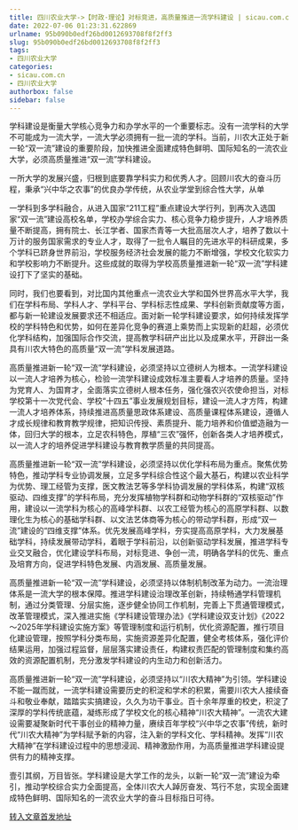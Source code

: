 ```yaml
---
title: 四川农业大学->【时政·理论】对标竞进，高质量推进一流学科建设 | sicau.com.cn
date: 2022-07-06 01:23:31.622869
urlname: 95b090b0edf26bd0012693708f8f2ff3
slug: 95b090b0edf26bd0012693708f8f2ff3
tags: 
- 四川农业大学
categories:
- sicau.com.cn
- 四川农业大学
authorbox: false
sidebar: false
---
```

学科建设是衡量大学核心竞争力和办学水平的一个重要标志。没有一流学科的大学不可能成为一流大学，一流大学必须拥有一批一流的学科。当前，川农大正处于新一轮“双一流”建设的重要阶段，加快推进全面建成特色鲜明、国际知名的一流农业大学，必须高质量推进“双一流”学科建设。

一所大学的发展兴盛，归根到底要靠学科实力和优秀人才。回顾川农大的奋斗历程，秉承“兴中华之农事”的优良办学传统，从农业学堂到综合性大学，从单
<!--more-->
一学科到多学科融合，从进入国家“211工程”重点建设大学行列，到再次入选国家“双一流”建设高校名单，学校办学综合实力、核心竞争力稳步提升，人才培养质量不断提高，拥有院士、长江学者、国家杰青等一大批高层次人才，培养了数以十万计的服务国家需求的专业人才，取得了一批令人瞩目的先进水平的科研成果，多个学科已跻身世界前沿，学校服务经济社会发展的能力不断增强，学校文化软实力和学校影响力不断提升。这些成就的取得为学校高质量推进新一轮“双一流”学科建设打下了坚实的基础。

同时，我们也要看到，对比国内其他重点一流农业大学和国外世界高水平大学，我们在学科布局、学科人才、学科平台、学科标志性成果、学科创新贡献度等方面，都与新一轮建设发展要求还不相适应。面对新一轮学科建设要求，如何持续发挥学校的学科特色和优势，如何在差异化竞争的赛道上乘势而上实现新的赶超，必须优化学科结构，加强国际合作交流，提高教学科研产出比以及成果水平，开辟出一条具有川农大特色的高质量“双一流”学科发展道路。

高质量推进新一轮“双一流”学科建设，必须坚持以立德树人为根本。一流学科建设以一流人才培养为核心，检验一流学科建设成效标准主要看人才培养的质量。坚持为党育人、为国育才，全面落实立德树人根本任务，强化强农兴农使命担当，对标学校第十一次党代会、学校“十四五”事业发展规划目标，建设一流人才方阵，构建一流人才培养体系，持续推进高质量思政体系建设、高质量课程体系建设，遵循人才成长规律和教育教学规律，把知识传授、素质提升、能力培养和价值塑造融为一体，回归大学的根本，立足农科特色，厚植“三农”强怀，创新各类人才培养模式，以一流人才的培养促进学科建设与教育教学质量的共同提高。

高质量推进新一轮“双一流”学科建设，必须坚持以优化学科布局为重点。聚焦优势特色，推动学科专业协调发展，立足多学科综合性这个最大基石，构建以农业科学为优势、理工经管为支撑，医文教法艺等多学科协调发展的学科体系，构建“双核驱动、四维支撑”的学科布局，充分发挥植物学科群和动物学科群的“双核驱动”作用，建设以一流学科为核心的高峰学科群、以农工经管为核心的高原学科群、以数理化生为核心的基础学科群、以文法艺体商等为核心的带动学科群，形成“双一流”建设的“四维支撑”体系。优先发展高峰学科，夯实提高高原学科，大力发展基础学科，持续发展带动学科，着眼于学科前沿，以创新驱动学科发展，推进学科专业交叉融合，优化建设学科布局，对标竞进、争创一流，明确各学科的优先、重点及培育方向，促进学科特色发展、内涵发展、高质量发展。

高质量推进新一轮“双一流”学科建设，必须坚持以体制机制改革为动力。一流治理体系是一流大学的根本保障。推进学科建设治理改革创新，持续畅通学科管理机制，通过分类管理、分层实施，逐步健全协同工作机制，完善上下贯通管理模式，改革管理模式，深入推进实施《学科建设管理办法》《学科建设双支计划》《2022～2025年学科建设实施方案》等管理制度和运行机制，优化资源配置，推行项目化建设管理，按照学科分类布局，实施资源差异化配置，健全考核体系，强化评价结果运用，加强过程监督，层层落实建设责任，构建权责匹配的管理制度和集约高效的资源配置机制，充分激发学科建设的内生动力和创新活力。

高质量推进新一轮“双一流”学科建设，必须坚持以“川农大精神”为引领。学科建设不能一蹴而就，一流学科建设需要历史的积淀和学术的积累，需要川农大人接续奋斗和敬业奉献，踏踏实实搞建设，久久为功干事业。百十余年厚重的校史，积淀了深厚的学科传统底蕴，凝练形成了学校文化的核心精神“川农大精神”。一流农大建设需要凝聚新时代干事创业的精神力量，赓续百年学校“兴中华之农事”传统，新时代“川农大精神”为学科赋予新的内容，注入新的学科文化、学科精神。发挥“川农大精神”在学科建设过程中的思想浸润、精神激励作用，为高质量推进学科建设提供有力的精神支撑。

壹引其纲，万目皆张。学科建设是大学工作的龙头，以新一轮“双一流”建设为牵引，推动学校综合实力全面提高，全体川农大人踔厉奋发、笃行不怠，实现全面建成特色鲜明、国际知名的一流农业大学的奋斗目标指日可待。



[转入文章首发地址](https://news.sicau.edu.cn/info/1135/68696.htm)